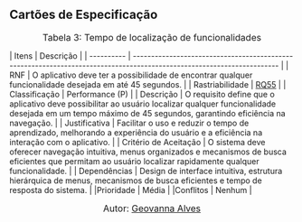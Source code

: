 ## Cartões de Especificação


<font size="3"><p style="text-align: center">Tabela 3: Tempo de localização de funcionalidades </p></font>
|    Itens   | Descrição                                                                                                              |
| ---------- | ---------------------------------------------------------------------------------------------------------------------- |
|   RNF |  O aplicativo deve ter a possibilidade de encontrar qualquer funcionalidade desejada em até 45 segundos.         |
|   Rastriabilidade | [RQ55](https://requisitos-de-software.github.io/2025.2-Grupo05/Elicita%C3%A7%C3%A3o/Requisitos-Elicitados/)         |
| Classificação  |                 Performance (P)                  |
| Descrição     | O requisito define que o aplicativo deve possibilitar ao usuário localizar qualquer funcionalidade desejada em um tempo máximo de 45 segundos, garantindo eficiência na navegação.                                                     |
| Justificativa  | Facilitar o uso e reduzir o tempo de aprendizado, melhorando a experiência do usuário e a eficiência na interação com o aplicativo.                  |
| Critério de Aceitação  | O sistema deve oferecer navegação intuitiva, menus organizados e mecanismos de busca eficientes que permitam ao usuário localizar rapidamente qualquer funcionalidade. |
| Dependências | Design de interface intuitiva, estrutura hierárquica de menus, mecanismos de busca eficientes e tempo de resposta do sistema.                         |
|Prioridade    |  Média                                                               |
|Conflitos    | Nenhum                                                      |

<font size="3"><p style="text-align: center">Autor: <a href="https://github.com/GeovannaUmbeliino">Geovanna Alves</a></font>
